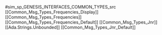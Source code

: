 #sim_sp_GENESIS_INTERFACES_COMMON_TYPES_src
[[Common_Msg_Types_Frequencies_Display]]
[[Common_Msg_Types_Frequencies]]
[[Common_Msg_Types_Frequencies_Default]]
[[Common_Msg_Types_Jnr]]
[[Ada.Strings.Unbounded]]
[[Common_Msg_Types_Jnr_Default]]

